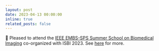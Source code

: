 ```yaml
---
layout: post
date: 2023-04-13 00:00:00
inline: true
related_posts: false
---
```


:mega: Pleased to attend the [IEEE EMBS-SPS Summer School on Biomedical Imaging](http://conferences.imt-atlantique.fr/ieeess/index.php?pid=1) co-organized with ISBI 2023. See [here](https://www.linkedin.com/posts/amithjkamath_a-month-ago-i-was-fortunate-to-be-one-of-activity-7064678636519337984-eK6F?utm_source=share&utm_medium=member_desktop) for more.